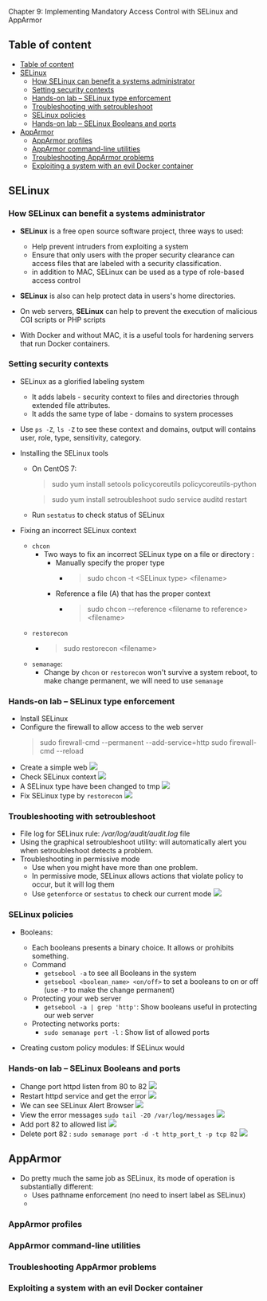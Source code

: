 Chapter 9: Implementing Mandatory Access Control with SELinux and AppArmor

## Table of content
- [Table of content](#table-of-content)
- [SELinux](#selinux)
  - [How SELinux can benefit a systems administrator](#how-selinux-can-benefit-a-systems-administrator)
  - [Setting security contexts](#setting-security-contexts)
  - [Hands-on lab – SELinux type enforcement](#hands-on-lab--selinux-type-enforcement)
  - [Troubleshooting with setroubleshoot](#troubleshooting-with-setroubleshoot)
  - [SELinux policies](#selinux-policies)
  - [Hands-on lab – SELinux Booleans and ports](#hands-on-lab--selinux-booleans-and-ports)
- [AppArmor](#apparmor)
  - [AppArmor profiles](#apparmor-profiles)
  - [AppArmor command-line utilities](#apparmor-command-line-utilities)
  - [Troubleshooting AppArmor problems](#troubleshooting-apparmor-problems)
  - [Exploiting a system with an evil Docker container](#exploiting-a-system-with-an-evil-docker-container)

## SELinux
### How SELinux can benefit a systems administrator
- **SELinux** is a free open source software project, three ways to used:
  - Help prevent intruders from exploiting a system
  - Ensure that only users with the proper security clearance can access files that are labeled with a security classification.
  - in addition to MAC, SELinux can be used as a type of role-based access control

- **SELinux** is also can help protect data in users's home directories. 
- On web servers, **SELinux** can help to prevent the execution of malicious CGI scripts or PHP scripts
- With Docker and without MAC, it is a useful tools for hardening servers that run Docker containers.

### Setting security contexts
- SELinux as a glorified labeling system
  - It adds labels - security context to files and directories through extended file attributes. 
  - It adds the same type of labe - domains to system processes
- Use `ps -Z`, `ls -Z` to see these context and domains, output will contains user, role, type, sensitivity, category.
  
- Installing the SELinux tools
  - On CentOS 7:
    > sudo yum install setools policycoreutils policycoreutils-python

    > sudo yum install setroubleshoot
    > sudo service auditd restart
  - Run `sestatus` to check status of SELinux

- Fixing an incorrect SELinux context
  - `chcon`
    - Two ways to fix an incorrect SELinux type on a file or directory :
      - Manually specify the proper type
        - > sudo chcon -t \<SELinux type> \<filename>
      - Reference a file (A) that has the proper context 
        - > sudo chcon --reference \<filename to reference> \<filename>
  - `restorecon`
    - > sudo restorecon \<filename>
  - `semanage`:
    - Change by `chcon` or `restorecon` won't survive a system reboot, to make change permanent, we will need to use `semanage`

### Hands-on lab – SELinux type enforcement
- Install SELinux
- Configure the firewall to allow access to the web server
  > sudo firewall-cmd --permanent --add-service=http
  >  sudo firewall-cmd --reload
- Create a simple web 
![](IMG/2023-03-01-15-46-04.png)
- Check SELinux context
![](IMG/2023-03-05-14-49-33.png)
- A SELinux type have been changed to tmp
![](IMG/2023-03-06-11-53-05.png)
- Fix SELinux type by `restorecon`
![](IMG/2023-03-06-11-53-50.png)

### Troubleshooting with setroubleshoot

- File log for SELinux rule: */var/log/audit/audit.log* file
- Using the graphical setroubleshoot utility: will automatically alert you when setroubleshoot detects a problem.
- Troubleshooting in permissive mode
  - Use when you might have more than one problem.
  - In permissive mode, SELinux allows actions that violate policy to occur, but it will log them
  - Use `getenforce` or `sestatus` to check our current mode
  ![](IMG/2023-03-06-11-59-00.png)
 
### SELinux policies

- Booleans:
  - Each booleans presents a binary choice. It allows or prohibits something.
  - Command
    - `getsebool -a` to see all Booleans in the system
    - `getsebool <boolean_name> <on/off>` to set a booleans to on or off (use `-P` to make the change permanent)
  - Protecting your web server
    - `getsebool -a | grep 'http'`: Show booleans useful in protecting our web server
  - Protecting networks ports:
    - `sudo semanage port -l` : Show list of allowed ports

- Creating custom policy modules: If SELinux would

### Hands-on lab – SELinux Booleans and ports

- Change port httpd listen from 80 to 82
  ![](IMG/2023-03-06-13-54-45.png)
- Restart httpd service and get the error
  ![](IMG/2023-03-06-13-55-22.png)
- We can see SELinux Alert Browser
  ![](IMG/2023-03-06-13-55-37.png)
- View the error messages `sudo tail -20 /var/log/messages`
  ![](IMG/2023-03-06-13-56-12.png)
- Add port 82 to allowed list
  ![](IMG/2023-03-06-13-57-49.png)
- Delete port 82 : `sudo semanage port -d -t http_port_t -p tcp 82`
  ![](IMG/2023-03-06-14-02-56.png)

## AppArmor

- Do pretty much the same job as SELinux, its mode of
operation is substantially different:
  - Uses pathname enforcement (no need to insert label as SELinux)
  - 
### AppArmor profiles

### AppArmor command-line utilities

### Troubleshooting AppArmor problems

### Exploiting a system with an evil Docker container